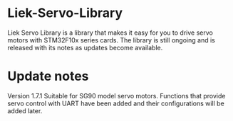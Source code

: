 # Liek-Servo-Library
Liek Servo Library is a library that makes it easy for you to drive servo motors with STM32F10x series cards.
The library is still ongoing and is released with its notes as updates become available.

# Update notes
Version 1.7.1
Suitable for SG90 model servo motors. Functions that provide servo control with UART have been added and their configurations will be added later.
